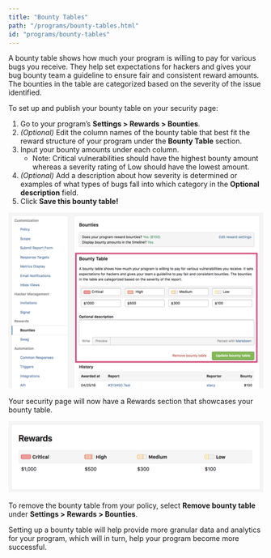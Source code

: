 ```yaml
---
title: "Bounty Tables"
path: "/programs/bounty-tables.html"
id: "programs/bounty-tables"
---
```


A bounty table shows how much your program is willing to pay for various bugs you receive. They help set expectations for hackers and gives your bug bounty team a guideline to ensure fair and consistent reward amounts. The bounties in the table are categorized based on the severity of the issue identified. 

To set up and publish your bounty table on your security page:

1. Go to your program’s **Settings > Rewards > Bounties**. 
2. <i>(Optional)</i> Edit the column names of the bounty table that best fit the reward structure of your program under the **Bounty Table** section. 
3. Input your bounty amounts under each column. 
     * Note: Critical vulnerabilities should have the highest bounty amount whereas a severity rating of Low should have the lowest amount. 
4. <i>(Optional)</i> Add a description about how severity is determined or examples of what types of bugs fall into which category in the **Optional description** field.
5. Click <b>Save this bounty table!</b>

![bounty-tables-1](./images/bounty-tables-1.png)

Your security page will now have a Rewards section that showcases your bounty table.

![bounty-tables-2](./images/bounty-tables-2.png)

To remove the bounty table from your policy, select **Remove bounty table** under **Settings > Rewards > Bounties**.

Setting up a bounty table will help provide more granular data and analytics for your program, which will in turn, help your program become more successful. 
